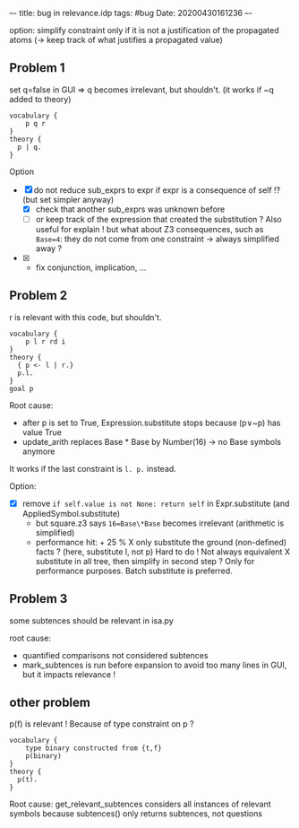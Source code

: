 –-
title: bug in relevance.idp
tags: #bug
Date: 20200430161236
–-

option: simplify constraint only if it is not a justification of the propagated atoms (→ keep track of what justifies a propagated value)

## Problem 1
set q=false in GUI ⇒ q becomes irrelevant, but shouldn't. (it works if ~q added to theory)
```
vocabulary {
    p q r
}
theory {
  p | q.
}
```
Option
- [x] do not reduce sub_exprs to expr if expr is a consequence of self !? (but set simpler anyway)
    - [x] check that another sub_exprs was unknown before
    - [ ] or keep track of the expression that created the substitution ?  Also useful for explain !
    but what about Z3 consequences, such as `Base=4`: they do not come from one constraint → always simplified away ?
- [x] + fix conjunction, implication, …

## Problem 2
r is relevant with this code, but shouldn't.
```
vocabulary {
    p l r rd i
}
theory {
  { p <- l | r.}
  p.l. 
}
goal p
```

Root cause:
* after p is set to True, Expression.substitute stops because (p∨~p) has value True 
* update_arith replaces Base * Base by Number(16) → no Base symbols anymore

It works if the last constraint is `l. p.` instead.

Option:
- [x] remove `if self.value is not None: return self` in Expr.substitute (and AppliedSymbol.substitute)
    - but square.z3 says `16=Base\*Base` becomes irrelevant (arithmetic is simplified)
    - performance hit: + 25 % 
X only substitute the ground (non-defined) facts ?  (here, substitute l, not p)  Hard to do ! Not always equivalent
X  substitute in all tree, then simplify in second step ?  Only for performance purposes.  Batch substitute is preferred.

## Problem 3
some subtences should be relevant in isa.py

root cause: 
* quantified comparisons not considered subtences
* mark_subtences is run before expansion to avoid too many lines in GUI, but it impacts relevance !


## other problem
p(f) is relevant ! Because of type constraint on p ?
```
vocabulary {
    type binary constructed from {t,f}
    p(binary)
}
theory {
  p(t).
}
```
Root cause: get_relevant_subtences considers all instances of relevant symbols
because subtences() only returns subtences, not questions